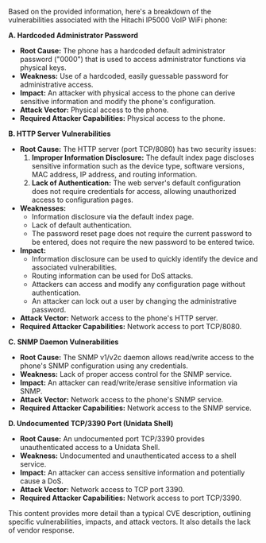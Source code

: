 Based on the provided information, here's a breakdown of the vulnerabilities associated with the Hitachi IP5000 VoIP WiFi phone:

**A. Hardcoded Administrator Password**

*   **Root Cause:** The phone has a hardcoded default administrator password ("0000") that is used to access administrator functions via physical keys.
*   **Weakness:** Use of a hardcoded, easily guessable password for administrative access.
*   **Impact:** An attacker with physical access to the phone can derive sensitive information and modify the phone's configuration.
*   **Attack Vector:** Physical access to the phone.
*   **Required Attacker Capabilities:** Physical access to the phone.

**B. HTTP Server Vulnerabilities**

*   **Root Cause:** The HTTP server (port TCP/8080) has two security issues:
    1.  **Improper Information Disclosure:** The default index page discloses sensitive information such as the device type, software versions, MAC address, IP address, and routing information.
    2.  **Lack of Authentication:** The web server's default configuration does not require credentials for access, allowing unauthorized access to configuration pages.
*   **Weaknesses:**
    *   Information disclosure via the default index page.
    *   Lack of default authentication.
    *   The password reset page does not require the current password to be entered, does not require the new password to be entered twice.
*   **Impact:**
    *   Information disclosure can be used to quickly identify the device and associated vulnerabilities.
    *   Routing information can be used for DoS attacks.
    *   Attackers can access and modify any configuration page without authentication.
    *   An attacker can lock out a user by changing the administrative password.
*   **Attack Vector:** Network access to the phone's HTTP server.
*   **Required Attacker Capabilities:** Network access to port TCP/8080.

**C. SNMP Daemon Vulnerabilities**

*   **Root Cause:** The SNMP v1/v2c daemon allows read/write access to the phone's SNMP configuration using any credentials.
*   **Weakness:** Lack of proper access control for the SNMP service.
*   **Impact:** An attacker can read/write/erase sensitive information via SNMP.
*   **Attack Vector:** Network access to the phone's SNMP service.
*   **Required Attacker Capabilities:** Network access to the SNMP service.

**D. Undocumented TCP/3390 Port (Unidata Shell)**

*   **Root Cause:** An undocumented port TCP/3390 provides unauthenticated access to a Unidata Shell.
*   **Weakness:** Undocumented and unauthenticated access to a shell service.
*   **Impact:** An attacker can access sensitive information and potentially cause a DoS.
*   **Attack Vector:** Network access to TCP port 3390.
*   **Required Attacker Capabilities:** Network access to port TCP/3390.

This content provides more detail than a typical CVE description, outlining specific vulnerabilities, impacts, and attack vectors. It also details the lack of vendor response.